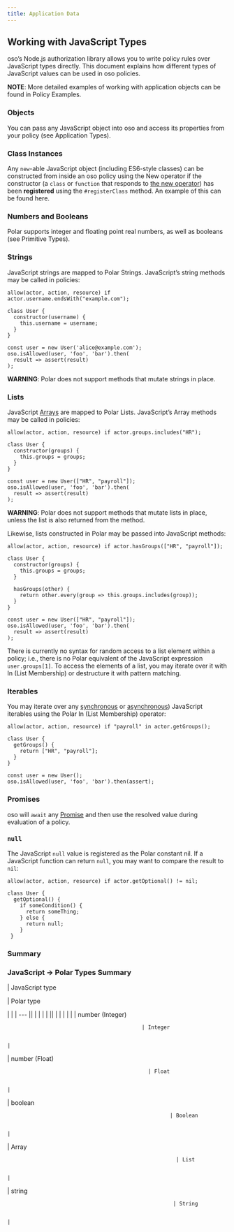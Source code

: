 ```yaml
---
title: Application Data
---
```


## Working with JavaScript Types

oso’s Node.js authorization library allows you to write policy rules over
JavaScript types directly. This document explains how different types of
JavaScript values can be used in oso policies.

**NOTE**: More detailed examples of working with application objects can be found in Policy Examples.

### Objects

You can pass any JavaScript object into oso and access its properties from
your policy (see Application Types).

### Class Instances

Any `new`-able JavaScript object (including ES6-style classes) can be
constructed from inside an oso policy using the New operator if
the constructor (a `class` or `function` that responds to [the new operator](https://developer.mozilla.org/en-US/docs/Web/JavaScript/Reference/Operators/new))
has been **registered** using the `#registerClass` method. An example of
this can be found here.

### Numbers and Booleans

Polar supports integer and floating point real numbers, as well as booleans (see Primitive Types).

### Strings

JavaScript strings are mapped to Polar Strings. JavaScript’s string methods may be called in policies:

```
allow(actor, action, resource) if actor.username.endsWith("example.com");
```

```
class User {
  constructor(username) {
    this.username = username;
  }
}

const user = new User('alice@example.com');
oso.isAllowed(user, 'foo', 'bar').then(
  result => assert(result)
);
```

**WARNING**: Polar does not support methods that mutate strings in place.

### Lists

JavaScript [Arrays](https://developer.mozilla.org/en-US/docs/Web/JavaScript/Reference/Global_Objects/Array)
are mapped to Polar Lists. JavaScript’s Array methods may be called in policies:

```
allow(actor, action, resource) if actor.groups.includes("HR");
```

```
class User {
  constructor(groups) {
    this.groups = groups;
  }
}

const user = new User(["HR", "payroll"]);
oso.isAllowed(user, 'foo', 'bar').then(
  result => assert(result)
);
```

**WARNING**: Polar does not support methods that mutate lists in place, unless the list is also returned from the method.

Likewise, lists constructed in Polar may be passed into JavaScript methods:

```
allow(actor, action, resource) if actor.hasGroups(["HR", "payroll"]);
```

```
class User {
  constructor(groups) {
    this.groups = groups;
  }

  hasGroups(other) {
    return other.every(group => this.groups.includes(group));
  }
}

const user = new User(["HR", "payroll"]);
oso.isAllowed(user, 'foo', 'bar').then(
  result => assert(result)
);
```

There is currently no syntax for random access to a list element within a policy;
i.e., there is no Polar equivalent of the JavaScript expression `user.groups[1]`.
To access the elements of a list, you may iterate over it with In (List Membership)
or destructure it with pattern matching.

### Iterables

You may iterate over any [synchronous](https://developer.mozilla.org/en-US/docs/Web/JavaScript/Reference/Iteration_protocols)
or [asynchronous](https://developer.mozilla.org/en-US/docs/Web/JavaScript/Reference/Global_Objects/Symbol/asyncIterator))
JavaScript iterables using the Polar In (List Membership) operator:

```
allow(actor, action, resource) if "payroll" in actor.getGroups();
```

```
class User {
  getGroups() {
    return ["HR", "payroll"];
  }
}

const user = new User();
oso.isAllowed(user, 'foo', 'bar').then(assert);
```

### Promises

oso will `await` any [Promise](https://developer.mozilla.org/en-US/docs/Web/JavaScript/Reference/Global_Objects/Promise)
and then use the resolved value during evaluation of a policy.

### `null`

The JavaScript `null` value is registered as the Polar constant nil.
If a JavaScript function can return `null`, you may want to compare the
result to `nil`:

```
allow(actor, action, resource) if actor.getOptional() != nil;
```

```
class User {
  getOptional() {
    if someCondition() {
      return someThing;
    } else {
      return null;
    }
 }
```

### Summary

### JavaScript → Polar Types Summary

| JavaScript type

 | Polar type

 |     |
 | --- ||  |  |  |  |  ||  |  |  |  |  |
| number (Integer)

                                               | Integer

                                                                                 |
| number (Float)

                                                 | Float

                                                                                   |
| boolean

                                                        | Boolean

                                                                                 |
| Array

                                                          | List

                                                                                    |
| string

                                                         | String

                                                                                  |
